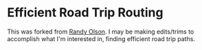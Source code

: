# Efficient Road Trip Routing

This was forked from [Randy Olson](https://github.com/rhiever). I may be making edits/trims to accomplish what I'm interested in, finding efficient road trip paths.
